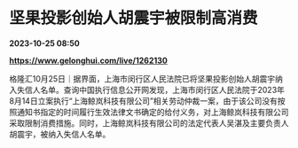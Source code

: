 # 坚果投影创始人胡震宇被限制高消费

**2023-10-25 08:50**

**https://www.gelonghui.com/live/1262130**

格隆汇10月25日｜据界面，上海市闵行区人民法院已将坚果投影创始人胡震宇纳入失信人名单。查询中国执行信息公开网发现，上海市闵行区人民法院于2023年8月14日立案执行“上海鲸岚科技有限公司”相关劳动仲裁一案，由于该公司没有按照通知书指定的时间履行生效法律文书确定的给付义务，对上海鲸岚科技有限公司采取限制消费措施。同时，上海鲸岚科技有限公司的法定代表人吴湛及主要负责人胡震宇，被纳入失信人名单。